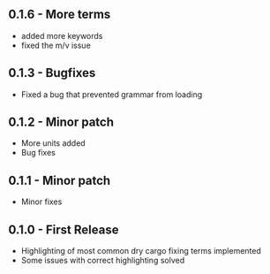 ## 0.1.6 - More terms
* added more keywords
* fixed the m/v issue

## 0.1.3 - Bugfixes
* Fixed a bug that prevented grammar from loading

## 0.1.2 - Minor patch
* More units added
* Bug fixes

## 0.1.1 - Minor patch
* Minor fixes

## 0.1.0 - First Release
* Highlighting of most common dry cargo fixing terms implemented
* Some issues with correct highlighting solved
